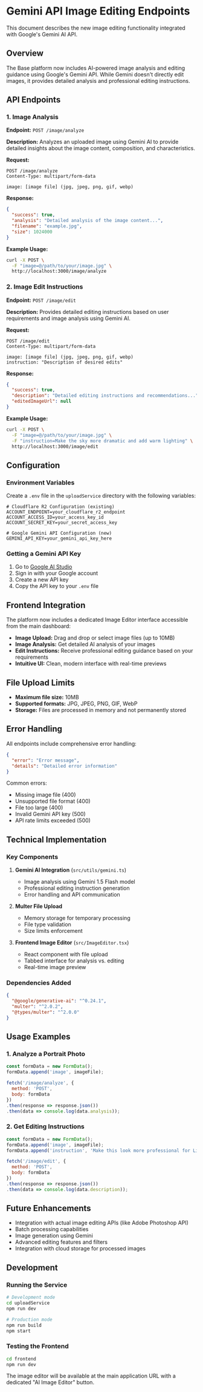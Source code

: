 # Gemini API Image Editing Endpoints

This document describes the new image editing functionality integrated with Google's Gemini AI API.

## Overview

The Base platform now includes AI-powered image analysis and editing guidance using Google's Gemini API. While Gemini doesn't directly edit images, it provides detailed analysis and professional editing instructions.

## API Endpoints

### 1. Image Analysis

**Endpoint:** `POST /image/analyze`

**Description:** Analyzes an uploaded image using Gemini AI to provide detailed insights about the image content, composition, and characteristics.

**Request:**
```http
POST /image/analyze
Content-Type: multipart/form-data

image: [image file] (jpg, jpeg, png, gif, webp)
```

**Response:**
```json
{
  "success": true,
  "analysis": "Detailed analysis of the image content...",
  "filename": "example.jpg",
  "size": 1024000
}
```

**Example Usage:**
```bash
curl -X POST \
  -F "image=@/path/to/your/image.jpg" \
  http://localhost:3000/image/analyze
```

### 2. Image Edit Instructions

**Endpoint:** `POST /image/edit`

**Description:** Provides detailed editing instructions based on user requirements and image analysis using Gemini AI.

**Request:**
```http
POST /image/edit
Content-Type: multipart/form-data

image: [image file] (jpg, jpeg, png, gif, webp)
instruction: "Description of desired edits"
```

**Response:**
```json
{
  "success": true,
  "description": "Detailed editing instructions and recommendations...",
  "editedImageUrl": null
}
```

**Example Usage:**
```bash
curl -X POST \
  -F "image=@/path/to/your/image.jpg" \
  -F "instruction=Make the sky more dramatic and add warm lighting" \
  http://localhost:3000/image/edit
```

## Configuration

### Environment Variables

Create a `.env` file in the `uploadService` directory with the following variables:

```env
# Cloudflare R2 Configuration (existing)
ACCOUNT_ENDPOINT=your_cloudflare_r2_endpoint
ACCOUNT_ACCESS_ID=your_access_key_id
ACCOUNT_SECRET_KEY=your_secret_access_key

# Google Gemini API Configuration (new)
GEMINI_API_KEY=your_gemini_api_key_here
```

### Getting a Gemini API Key

1. Go to [Google AI Studio](https://makersuite.google.com/app/apikey)
2. Sign in with your Google account
3. Create a new API key
4. Copy the API key to your `.env` file

## Frontend Integration

The platform now includes a dedicated Image Editor interface accessible from the main dashboard:

- **Image Upload:** Drag and drop or select image files (up to 10MB)
- **Image Analysis:** Get detailed AI analysis of your images
- **Edit Instructions:** Receive professional editing guidance based on your requirements
- **Intuitive UI:** Clean, modern interface with real-time previews

## File Upload Limits

- **Maximum file size:** 10MB
- **Supported formats:** JPG, JPEG, PNG, GIF, WebP
- **Storage:** Files are processed in memory and not permanently stored

## Error Handling

All endpoints include comprehensive error handling:

```json
{
  "error": "Error message",
  "details": "Detailed error information"
}
```

Common errors:
- Missing image file (400)
- Unsupported file format (400)
- File too large (400)
- Invalid Gemini API key (500)
- API rate limits exceeded (500)

## Technical Implementation

### Key Components

1. **Gemini AI Integration** (`src/utils/gemini.ts`)
   - Image analysis using Gemini 1.5 Flash model
   - Professional editing instruction generation
   - Error handling and API communication

2. **Multer File Upload** 
   - Memory storage for temporary processing
   - File type validation
   - Size limits enforcement

3. **Frontend Image Editor** (`src/ImageEditor.tsx`)
   - React component with file upload
   - Tabbed interface for analysis vs. editing
   - Real-time image preview

### Dependencies Added

```json
{
  "@google/generative-ai": "^0.24.1",
  "multer": "^2.0.2",
  "@types/multer": "^2.0.0"
}
```

## Usage Examples

### 1. Analyze a Portrait Photo
```javascript
const formData = new FormData();
formData.append('image', imageFile);

fetch('/image/analyze', {
  method: 'POST',
  body: formData
})
.then(response => response.json())
.then(data => console.log(data.analysis));
```

### 2. Get Editing Instructions
```javascript
const formData = new FormData();
formData.append('image', imageFile);
formData.append('instruction', 'Make this look more professional for LinkedIn');

fetch('/image/edit', {
  method: 'POST',
  body: formData
})
.then(response => response.json())
.then(data => console.log(data.description));
```

## Future Enhancements

- Integration with actual image editing APIs (like Adobe Photoshop API)
- Batch processing capabilities
- Image generation using Gemini
- Advanced editing features and filters
- Integration with cloud storage for processed images

## Development

### Running the Service

```bash
# Development mode
cd uploadService
npm run dev

# Production mode
npm run build
npm start
```

### Testing the Frontend

```bash
cd frontend
npm run dev
```

The image editor will be available at the main application URL with a dedicated "AI Image Editor" button.
